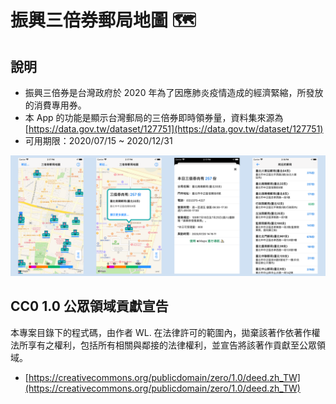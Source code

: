 # 振興三倍券郵局地圖 🗺


## 說明

- 振興三倍券是台灣政府於 2020 年為了因應肺炎疫情造成的經濟緊縮，所發放的消費專用券。
- 本 App 的功能是顯示台灣郵局的三倍券即時領券量，資料集來源為 [https://data.gov.tw/dataset/127751](https://data.gov.tw/dataset/127751)
- 可用期限：2020/07/15 ~ 2020/12/31

![images](images/TW_3000Map_v_1_3.png)


## CC0 1.0 公眾領域貢獻宣告

本專案目錄下的程式碼，由作者 WL. 在法律許可的範圍內，拋棄該著作依著作權法所享有之權利，包括所有相關與鄰接的法律權利，並宣告將該著作貢獻至公眾領域。

- [https://creativecommons.org/publicdomain/zero/1.0/deed.zh_TW](https://creativecommons.org/publicdomain/zero/1.0/deed.zh_TW)


